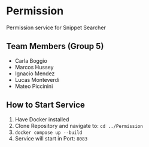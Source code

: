 # Permission
Permission service for Snippet Searcher

## Team Members (Group 5)
- Carla Boggio 
- Marcos Hussey
- Ignacio Mendez
- Lucas Monteverdi
- Mateo Piccinini

## How to Start Service


1. Have Docker installed
2. Clone Repository and navigate to: `cd ../Permission`
3. `docker compose up --build`
4. Service will start in Port: `8083`

